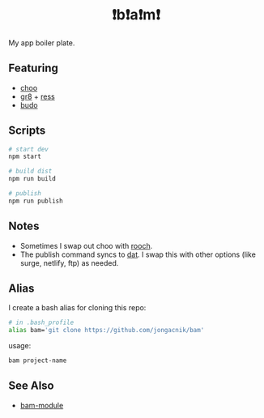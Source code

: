 <h1 align="center">❗️️b❗️a❗️m❗️</h1>

My app boiler plate.

## Featuring

- [choo](https://github.com/jongacnik/byo)
- [gr8](https://github.com/jongacnik/gr8) + [ress](https://github.com/filipelinhares/ress)
- [budo](https://github.com/mattdesl/budo)

## Scripts

```bash
# start dev
npm start

# build dist
npm run build

# publish
npm run publish
```

## Notes

- Sometimes I swap out choo with [rooch](https://github.com/yoshuawuyts/rooch).
- The publish command syncs to [dat](https://github.com/datproject/dat). I swap this with other options (like surge, netlify, ftp) as needed.

## Alias

I create a bash alias for cloning this repo:

```bash
# in .bash_profile
alias bam='git clone https://github.com/jongacnik/bam'
```

usage:

```bash
bam project-name
```

## See Also

- [bam-module](https://github.com/jongacnik/bam-module)

